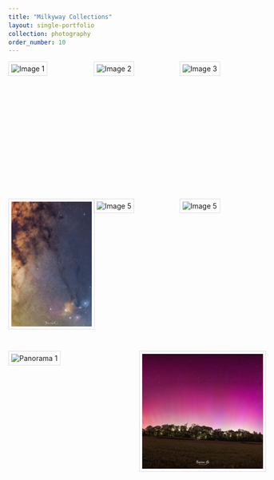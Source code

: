 ```yaml
---
title: "Milkyway Collections"
layout: single-portfolio
collection: photography
order_number: 10
---
```



<style>
  .image-grid {
    display: grid;
    grid-template-columns: repeat(3, 1fr);
    gap: 10px;
    justify-content: center;
    grid-auto-rows: 1fr;
  }
  .image-grid figure {
    margin: 0;
  }
  .image-grid img {
    width: 180px;
    height: 250px;
    padding: 5px;
    border: 1px solid #ddd;
    margin: auto;
  }
  .image-grid figcaption {
    text-align: center;
    font-size: 12px;
    color: #666;
    margin-top: 5px;
  }
  .copyright {
    text-align: center;
    font-size: 12px;
    color: #666;
    margin-top: 20px;
  }
</style>

<div class="image-grid">
  <figure>
    <img src="/images/photography/milkyway/m0.jpg" alt="Image 1">
    <!-- <figcaption>Image 1</figcaption> -->
  </figure>
  <figure>
    <img src="/images/photography/milkyway/m1.jpg" alt="Image 2">
    <!-- <figcaption>Image 2</figcaption> -->
  </figure>
  <figure>
    <img src="/images/photography/milkyway/m2.jpg" alt="Image 3">
    <!-- <figcaption>Image 3</figcaption> -->
  </figure>
  <figure>
    <img src="/images/photography/milkyway/m3.jpg" alt="Image 4">
    <!-- <figcaption>Image 4</figcaption> -->
  </figure>
    <figure>
    <img src="/images/photography/milkyway/m4.jpg" alt="Image 5">
    <!-- <figcaption>Image 5</figcaption> -->
  </figure>
    <figure>
    <img src="/images/photography/milkyway/m5.jpg" alt="Image 5">
    <!-- <figcaption>Image 5</figcaption> -->
  </figure>
</div>


<style>
  .panorama-grid {
    margin-top: 40px; /* Add a margin of 40px to create space */
    display: flex;
    justify-content: center;
    gap: 20px;
  }
  .panorama {
    width: 400px; /* Adjust the width to fit your panorama images */
    height: 230px; /* Adjust the height to fit your panorama images */
  }
  .panorama img {
    width: 100%;
    height: 100%;
    object-fit: cover;
    padding: 5px;
    border: 1px solid #ddd;
  }
  .copyright {
    text-align: center;
    font-size: 12px;
    color: #666;
    margin-top: 20px;
  }
</style>

<div class="panorama-grid">
  <div class="panorama">
    <img src="/images/photography/milkyway/p1.jpg" alt="Panorama 1">
  </div>
  <div class="panorama">
    <img src="/images/photography/milkyway/p2.jpg" alt="Panorama 2">
  </div>
</div>